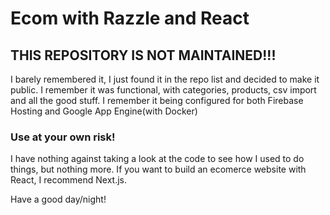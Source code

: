 # Ecom with Razzle and React

## THIS REPOSITORY IS NOT MAINTAINED!!!
I barely remembered it, I just found it in the repo list and decided to make it public.
I remember it was functional, with categories, products, csv import and all the good stuff. I remember it being configured for both Firebase Hosting and Google App Engine(with Docker)

### Use at your own risk!
I have nothing against taking a look at the code to see how I used to do things, but nothing more.
If you want to build an ecomerce website with React, I recommend Next.js.

Have a good day/night!
